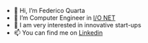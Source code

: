 - 👋 Hi, I’m Federico Quarta
- 👀 I’m Computer Engineer in [I/O NET](https://ionet.it)
- 🤯 I am very interested in innovative start-ups
- 📫 You can find me on [Linkedin]( https://www.linkedin.com/in/federico-quarta-17aa861a7/)

<!---
federicoq1997/federicoq1997 is a ✨ special ✨ repository because its `README.md` (this file) appears on your GitHub profile.
You can click the Preview link to take a look at your changes.
--->
